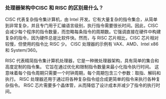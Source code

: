 ### 处理器架构中CISC 和 RISC 的区别是什么？

CISC 代表复杂指令集计算机，由 Intel 开发。它有大量复杂的指令集合，从简单到非常复杂，并且专门用于汇编语言级别，执行指令需要很长时间。因此，CISC 会减少每个程序的指令数量，而忽略每条指令的周期数。它强调直接在硬件中构建复杂的指令，因为硬件总是比软件快。然而，与 RISC 芯片相比，CISC 芯片相对较慢，但使用的指令比 RISC 少。 CISC 处理器的示例有 VAX、AMD、Intel x86 和 System/360。


RISC 代表精简指令集计算机处理器，它是一种微处理器架构，具有简单的集合和高度定制的指令集。 它旨在通过优化和限制指令数量来最小化指令执行时间。 这意味着每个指令周期只需要一个时钟周期，每个周期包含三个参数：取指、解码和执行。 RISC 处理器还用于通过将各种复杂指令组合成更简单的指令来执行各种复杂指令。 RISC 芯片需要多个晶体管，从而降低了设计成本并减少了指令的执行时间。




